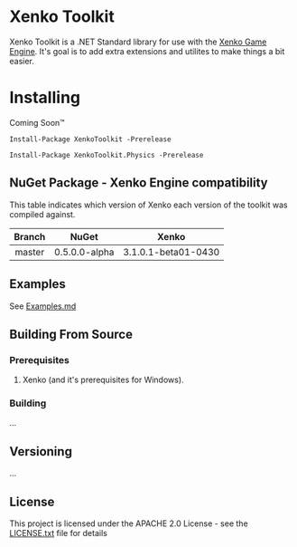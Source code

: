 # Xenko Toolkit

Xenko Toolkit is a .NET Standard library for use with the [Xenko Game Engine](https://xenko.com/). It's goal is to add extra extensions and utilites to make things a bit easier.

# Installing

Coming Soon&trade;

    Install-Package XenkoToolkit -Prerelease

    Install-Package XenkoToolkit.Physics -Prerelease

## NuGet Package - Xenko Engine compatibility

This table indicates which version of Xenko each version of the toolkit was compiled against.

|Branch|NuGet|Xenko|
|:--:|:--:|:--:|
|master|0.5.0.0-alpha|3.1.0.1-beta01-0430|

## Examples

See [Examples.md](Documentation/Wiki/Examples.md)

## Building From Source

### Prerequisites

1. Xenko (and it's prerequisites for Windows).

### Building

...

## Versioning

...

## License

This project is licensed under the APACHE 2.0 License - see the [LICENSE.txt](LICENSE.txt) file for details
